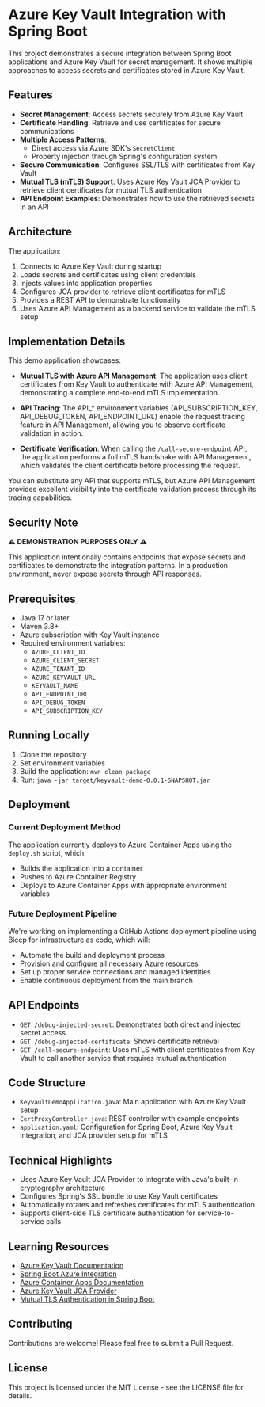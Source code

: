 # Azure Key Vault Integration with Spring Boot

This project demonstrates a secure integration between Spring Boot applications and Azure Key Vault for secret management. It shows multiple approaches to access secrets and certificates stored in Azure Key Vault.

## Features

- **Secret Management**: Access secrets securely from Azure Key Vault
- **Certificate Handling**: Retrieve and use certificates for secure communications
- **Multiple Access Patterns**:
  - Direct access via Azure SDK's `SecretClient`
  - Property injection through Spring's configuration system
- **Secure Communication**: Configures SSL/TLS with certificates from Key Vault
- **Mutual TLS (mTLS) Support**: Uses Azure Key Vault JCA Provider to retrieve client certificates for mutual TLS authentication
- **API Endpoint Examples**: Demonstrates how to use the retrieved secrets in an API

## Architecture

The application:
1. Connects to Azure Key Vault during startup
2. Loads secrets and certificates using client credentials
3. Injects values into application properties
4. Configures JCA provider to retrieve client certificates for mTLS
5. Provides a REST API to demonstrate functionality
6. Uses Azure API Management as a backend service to validate the mTLS setup

## Implementation Details

This demo application showcases:

- **Mutual TLS with Azure API Management**: The application uses client certificates from Key Vault to authenticate with Azure API Management, demonstrating a complete end-to-end mTLS implementation.
  
- **API Tracing**: The API_* environment variables (API_SUBSCRIPTION_KEY, API_DEBUG_TOKEN, API_ENDPOINT_URL) enable the request tracing feature in API Management, allowing you to observe certificate validation in action.

- **Certificate Verification**: When calling the `/call-secure-endpoint` API, the application performs a full mTLS handshake with API Management, which validates the client certificate before processing the request.

You can substitute any API that supports mTLS, but Azure API Management provides excellent visibility into the certificate validation process through its tracing capabilities.

## Security Note

**⚠️ DEMONSTRATION PURPOSES ONLY ⚠️**

This application intentionally contains endpoints that expose secrets and certificates to demonstrate the integration patterns. In a production environment, never expose secrets through API responses.

## Prerequisites

- Java 17 or later
- Maven 3.8+
- Azure subscription with Key Vault instance
- Required environment variables:
  - `AZURE_CLIENT_ID`
  - `AZURE_CLIENT_SECRET`
  - `AZURE_TENANT_ID`
  - `AZURE_KEYVAULT_URL`
  - `KEYVAULT_NAME`
  - `API_ENDPOINT_URL`
  - `API_DEBUG_TOKEN`
  - `API_SUBSCRIPTION_KEY`

## Running Locally

1. Clone the repository
2. Set environment variables
3. Build the application: `mvn clean package`
4. Run: `java -jar target/keyvault-demo-0.0.1-SNAPSHOT.jar`

## Deployment

### Current Deployment Method

The application currently deploys to Azure Container Apps using the `deploy.sh` script, which:
- Builds the application into a container
- Pushes to Azure Container Registry
- Deploys to Azure Container Apps with appropriate environment variables

### Future Deployment Pipeline

We're working on implementing a GitHub Actions deployment pipeline using Bicep for infrastructure as code, which will:
- Automate the build and deployment process
- Provision and configure all necessary Azure resources
- Set up proper service connections and managed identities
- Enable continuous deployment from the main branch

## API Endpoints

- `GET /debug-injected-secret`: Demonstrates both direct and injected secret access
- `GET /debug-injected-certificate`: Shows certificate retrieval
- `GET /call-secure-endpoint`: Uses mTLS with client certificates from Key Vault to call another service that requires mutual authentication

## Code Structure

- `KeyvaultDemoApplication.java`: Main application with Azure Key Vault setup
- `CertProxyController.java`: REST controller with example endpoints
- `application.yaml`: Configuration for Spring Boot, Azure Key Vault integration, and JCA provider setup for mTLS

## Technical Highlights

- Uses Azure Key Vault JCA Provider to integrate with Java's built-in cryptography architecture
- Configures Spring's SSL bundle to use Key Vault certificates
- Automatically rotates and refreshes certificates for mTLS authentication
- Supports client-side TLS certificate authentication for service-to-service calls

## Learning Resources

- [Azure Key Vault Documentation](https://docs.microsoft.com/en-us/azure/key-vault/)
- [Spring Boot Azure Integration](https://docs.microsoft.com/en-us/azure/developer/java/spring-framework/)
- [Azure Container Apps Documentation](https://docs.microsoft.com/en-us/azure/container-apps/)
- [Azure Key Vault JCA Provider](https://docs.microsoft.com/en-us/java/api/overview/azure/security-keyvault-jca-readme)
- [Mutual TLS Authentication in Spring Boot](https://docs.spring.io/spring-boot/docs/current/reference/html/features.html#features.ssl)

## Contributing

Contributions are welcome! Please feel free to submit a Pull Request.

## License

This project is licensed under the MIT License - see the LICENSE file for details.
